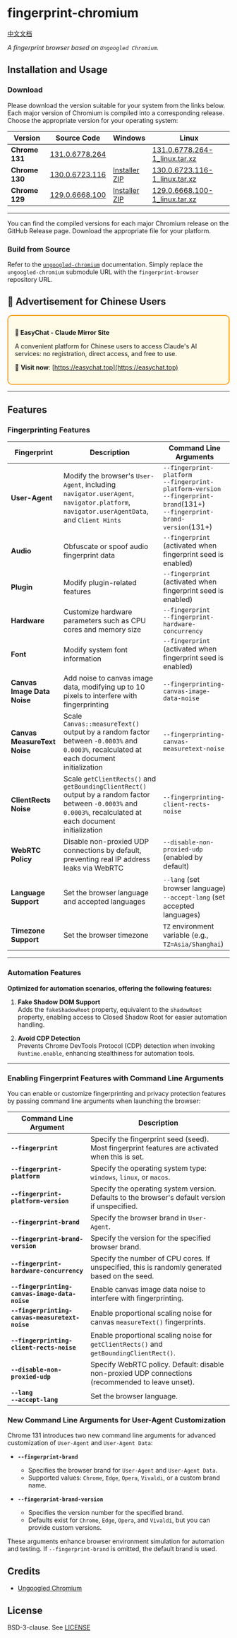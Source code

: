 # fingerprint-chromium

[中文文档](README-ZH.md)

*A fingerprint browser based on `Ungoogled Chromium`.*

## Installation and Usage

### Download

Please download the version suitable for your system from the links below. Each major version of Chromium is compiled into a corresponding release. Choose the appropriate version for your operating system:

| **Version**      | **Source Code**                                                                                      | **Windows**                                                                                   | **Linux**                                                                                   |
|------------------|------------------------------------------------------------------------------------------------------|-----------------------------------------------------------------------------------------------|---------------------------------------------------------------------------------------------|
| **Chrome 131**   | [131.0.6778.264](https://github.com/adryfish/fingerprint-chromium/releases/tag/131.0.6778.264)               | | [ 131.0.6778.264-1_linux.tar.xz ](https://github.com/adryfish/fingerprint-chromium/releases/download/131.0.6778.264/ungoogled-chromium_131.0.6778.264-1_linux.tar.xz) |
| **Chrome 130**   | [130.0.6723.116](https://github.com/adryfish/fingerprint-chromium/tree/130.0.6723.116)               | [Installer](https://github.com/adryfish/fingerprint-chromium/releases/download/130.0.6723.116/ungoogled-chromium_130.0.6723.116-1.1_installer_x64.exe) <br> [ZIP](https://github.com/adryfish/fingerprint-chromium/releases/download/130.0.6723.116/ungoogled-chromium_130.0.6723.116-1.1_windows_x64.zip) | [130.0.6723.116-1_linux.tar.xz](https://github.com/adryfish/fingerprint-chromium/releases/download/130.0.6723.116/ungoogled-chromium_130.0.6723.116-1_linux.tar.xz) |
| **Chrome 129**   | [129.0.6668.100](https://github.com/adryfish/fingerprint-chromium/tree/129.0.6668.100)               | [Installer](https://github.com/adryfish/fingerprint-chromium/releases/download/129.0.6668.100/ungoogled-chromium_129.0.6668.100-1.1_installer_x64.exe) <br> [ZIP](https://github.com/adryfish/fingerprint-chromium/releases/download/129.0.6668.100/ungoogled-chromium_129.0.6668.100-1.1_windows_x64.zip) | [129.0.6668.100-1_linux.tar.xz](https://github.com/adryfish/fingerprint-chromium/releases/download/129.0.6668.100/ungoogled-chromium_129.0.6668.100-1_linux.tar.xz) |

---

You can find the compiled versions for each major Chromium release on the GitHub Release page. Download the appropriate file for your platform.

### Build from Source

Refer to the [`ungoogled-chromium`](https://github.com/ungoogled-software/ungoogled-chromium/blob/master/docs/building.md) documentation. Simply replace the `ungoogled-chromium` submodule URL with the `fingerprint-browser` repository URL.

## 📢 Advertisement for Chinese Users

<div style="border: 2px solid #f39c12; padding: 15px; background-color: #fffbe6; border-radius: 10px;">

<b>🌟 EasyChat - Claude Mirror Site</b>

A convenient platform for Chinese users to access Claude's AI services: no registration, direct access, and free to use.

🔗 **Visit now**: [https://easychat.top](https://easychat.top)

</div>


---

## Features

### Fingerprinting Features

| **Fingerprint**                 | **Description**                                                                                          | **Command Line Arguments**                                                      |
|-----------------------------------------|----------------------------------------------------------------------------------------------------------|---------------------------------------------------------------------------------|
| **User-Agent**                          | Modify the browser's `User-Agent`, including `navigator.userAgent`, `navigator.platform`, `navigator.userAgentData`, and `Client Hints` | `--fingerprint-platform` <br>`--fingerprint-platform-version` <br>`--fingerprint-brand`(131+) <br>`--fingerprint-brand-version`(131+)                  |
| **Audio**                | Obfuscate or spoof audio fingerprint data                                                                | `--fingerprint` (activated when fingerprint seed is enabled)                    |
| **Plugin**               | Modify plugin-related features                                                                           | `--fingerprint` (activated when fingerprint seed is enabled)                    |
| **Hardware**             | Customize hardware parameters such as CPU cores and memory size                                          | `--fingerprint` <br> `--fingerprint-hardware-concurrency`                       |
| **Font**                 | Modify system font information                                                                           | `--fingerprint` (activated when fingerprint seed is enabled)                    |
| **Canvas Image Data Noise**             | Add noise to canvas image data, modifying up to 10 pixels to interfere with fingerprinting               | `--fingerprinting-canvas-image-data-noise`                                      |
| **Canvas MeasureText Noise**            | Scale `Canvas::measureText()` output by a random factor between `-0.0003%` and `0.0003%`, recalculated at each document initialization | `--fingerprinting-canvas-measuretext-noise`                                    |
| **ClientRects Noise**                   | Scale `getClientRects()` and `getBoundingClientRect()` output by a random factor between `-0.0003%` and `0.0003%`, recalculated at each document initialization | `--fingerprinting-client-rects-noise`                                          |
| **WebRTC Policy**                       | Disable non-proxied UDP connections by default, preventing real IP address leaks via WebRTC              | `--disable-non-proxied-udp` (enabled by default)                                |
| **Language Support**                    | Set the browser language and accepted languages                                                          | `--lang` (set browser language) <br> `--accept-lang` (set accepted languages)   |
| **Timezone Support**                    | Set the browser timezone                                                                                 | `TZ` environment variable (e.g., `TZ=Asia/Shanghai`)                            |

---

### Automation Features

**Optimized for automation scenarios, offering the following features:**

1. **Fake Shadow DOM Support**  
   Adds the `fakeShadowRoot` property, equivalent to the `shadowRoot` property, enabling access to Closed Shadow Root for easier automation handling.

2. **Avoid CDP Detection**  
   Prevents Chrome DevTools Protocol (CDP) detection when invoking `Runtime.enable`, enhancing stealthiness for automation tools.

---

### Enabling Fingerprint Features with Command Line Arguments

You can enable or customize fingerprinting and privacy protection features by passing command line arguments when launching the browser:

| **Command Line Argument**                  | **Description**                                                                                  |
|--------------------------------------------|--------------------------------------------------------------------------------------------------|
| **`--fingerprint`**                        | Specify the fingerprint seed (seed). Most fingerprint features are activated when this is set.   |
| **`--fingerprint-platform`**               | Specify the operating system type: `windows`, `linux`, or `macos`.                              |
| **`--fingerprint-platform-version`**       | Specify the operating system version. Defaults to the browser's default version if unspecified. |
| **`--fingerprint-brand`**                  | Specify the browser brand in `User-Agent`.                                                      |
| **`--fingerprint-brand-version`**          | Specify the version for the specified browser brand.                                            |
| **`--fingerprint-hardware-concurrency`**   | Specify the number of CPU cores. If unspecified, this is randomly generated based on the seed.  |
| **`--fingerprinting-canvas-image-data-noise`** | Enable canvas image data noise to interfere with fingerprinting.                                |
| **`--fingerprinting-canvas-measuretext-noise`** | Enable proportional scaling noise for canvas `measureText()` fingerprints.                     |
| **`--fingerprinting-client-rects-noise`**  | Enable proportional scaling noise for `getClientRects()` and `getBoundingClientRect()`.         |
| **`--disable-non-proxied-udp`**            | Specify WebRTC policy. Default: disable non-proxied UDP connections (recommended to leave unset).|
| **`--lang`** <br> **`--accept-lang`**      | Set the browser language.                                                                       |

### **New Command Line Arguments for User-Agent Customization**

Chrome 131 introduces two new command line arguments for advanced customization of `User-Agent` and `User-Agent Data`:

- **`--fingerprint-brand`**
  - Specifies the browser brand for `User-Agent` and `User-Agent Data`.
  - Supported values: `Chrome`, `Edge`, `Opera`, `Vivaldi`, or a custom brand name.

- **`--fingerprint-brand-version`**
  - Specifies the version number for the specified brand.
  - Defaults exist for `Chrome`, `Edge`, `Opera`, and `Vivaldi`, but you can provide custom versions.

These arguments enhance browser environment simulation for automation and testing. If `--fingerprint-brand` is omitted, the default brand is used.

## Credits

 * [Ungoogled Chromium](https://github.com/ungoogled-software/ungoogled-chromium)

 ## License

BSD-3-clause. See [LICENSE](LICENSE)